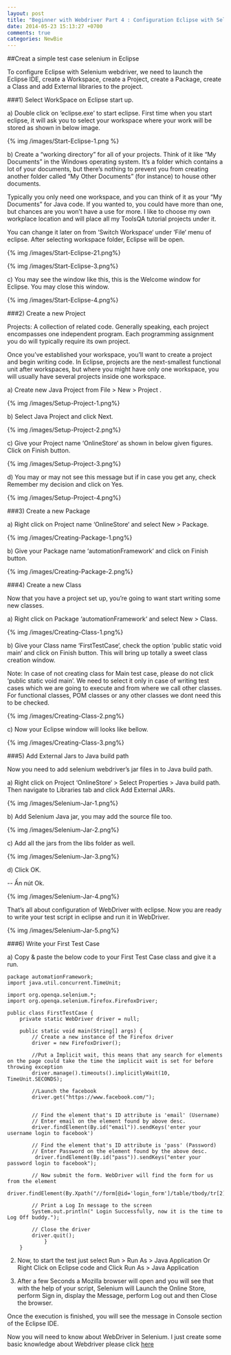```yaml
---
layout: post
title: "Beginner with Webdriver Part 4 : Configuration Eclipse with Selenium driver and Create Fisrt Test"
date: 2014-05-23 15:13:27 +0700
comments: true
categories: NewBie
---
```

##Creat a simple test case selenium in Eclipse

To configure Eclipse with Selenium webdriver, we need to launch the Eclipse IDE, create a Workspace, create a Project, create a Package, create a Class and add External libraries to the project.

<!--more-->

###1) Select WorkSpace on Eclipse start up.

a) Double click on ‘eclipse.exe’ to start eclipse. First time when you start eclipse, it will ask you to select your workspace where your work will be stored as shown in below image.

{% img /images/Start-Eclipse-1.png %}

b) Create a “working directory” for all of your projects. Think of it like “My Documents” in the Windows operating system. It’s a folder which contains a lot of your documents, but there’s nothing to prevent you from creating another folder called “My Other Documents” (for instance) to house other documents.

Typically you only need one workspace, and you can think of it as your “My Documents” for Java code. If you wanted to, you could have more than one, but chances are you won’t have a use for more. I like to choose my own workplace location and will place all my ToolsQA tutorial projects under it.

You can change it later on from ‘Switch Workspace‘ under ‘File‘ menu of eclipse. After selecting workspace folder, Eclipse will be open.

{% img /images/Start-Eclipse-21.png%}

{% img /images/Start-Eclipse-3.png%}

c) You may see the window like this, this is the Welcome window for Eclipse. You may close this window.

{% img /images/Start-Eclipse-4.png%}

###2) Create a new Project

Projects: A collection of related code. Generally speaking, each project encompasses one independent program. Each programming assignment you do will typically require its own project.

Once you’ve established your workspace, you’ll want to create a project and begin writing code. In Eclipse, projects are the next-smallest functional unit after workspaces, but where you might have only one workspace, you will usually have several projects inside one workspace.

a) Create new Java Project from File > New > Project .

{% img /images/Setup-Project-1.png%}

b) Select Java Project and click Next.

{% img /images/Setup-Project-2.png%}

c) Give your Project name ‘OnlineStore‘ as shown in below given figures. Click on Finish button.

{% img /images/Setup-Project-3.png%}

d) You may or may not see this message but if in case you get any, check Remember my decision and  click on Yes.

{% img /images/Setup-Project-4.png%}

###3) Create a new Package

a) Right click on Project name ‘OnlineStore‘ and select New > Package.

{% img /images/Creating-Package-1.png%}

b) Give your Package name ‘automationFramework‘ and click on Finish button.

{% img /images/Creating-Package-2.png%}

###4) Create a new Class

Now that you have a project set up, you’re going to want start writing some new classes.

a) Right click on Package ‘automationFramework‘ and select New > Class.

{% img /images/Creating-Class-1.png%}

b)  Give your Class name ‘FirstTestCase‘, check the option ‘public static void main‘ and click on Finish button. This will bring up totally a sweet class creation window.

Note: In case of not creating class for Main test case, please do not click ‘public static void main’. We need to select it only in case of writing test cases which we are going to execute and from where we call other classes. For functional classes, POM classes or any other classes we dont need this to be checked.

{% img /images/Creating-Class-2.png%}

c) Now your Eclipse window will looks like bellow.

{% img /images/Creating-Class-3.png%}

###5) Add External Jars to Java build path

Now you need to add selenium webdriver’s jar files in to Java build path.

a) Right click on Project ‘OnlineStore‘ > Select Properties > Java build path. Then navigate to Libraries tab and click Add External JARs.

{% img /images/Selenium-Jar-1.png%}

b) Add Selenium Java jar, you may add the source file too.

{% img /images/Selenium-Jar-2.png%}

c) Add all the jars from the libs folder as well.

{% img /images/Selenium-Jar-3.png%}

d) Click OK.

-- Ấn nút Ok.

{% img /images/Selenium-Jar-4.png%}

That’s all about configuration of WebDriver with eclipse. Now you are ready to write your test script in eclipse and run it in WebDriver.

{% img /images/Selenium-Jar-5.png%}

###6) Write your First Test Case

a) Copy & paste the below code to your First Test Case class and give it a run.

```
package automationFramework;
import java.util.concurrent.TimeUnit;
 
import org.openqa.selenium.*;
import org.openqa.selenium.firefox.FirefoxDriver;
 
public class FirstTestCase {
    private static WebDriver driver = null;
 
    public static void main(String[] args) {
        // Create a new instance of the Firefox driver
        driver = new FirefoxDriver();
 
        //Put a Implicit wait, this means that any search for elements on the page could take the time the implicit wait is set for before throwing exception
        driver.manage().timeouts().implicitlyWait(10, TimeUnit.SECONDS);
 
        //Launch the facebook
        driver.get("https://www.facebook.com/");
 
        
        // Find the element that's ID attribute is 'email' (Username)
        // Enter email on the element found by above desc.
		driver.findElement(By.id("email")).sendKeys('enter your username login to facebook')
 
        // Find the element that's ID attribute is 'pass' (Password)
        // Enter Password on the element found by the above desc.
         driver.findElement(By.id("pass")).sendKeys("enter your password login to facebook"); 
 
        // Now submit the form. WebDriver will find the form for us from the element 
        driver.findElement(By.Xpath("//form[@id='login_form']/table/tbody/tr[2]/td[3]/label/input")).click();
 
        // Print a Log In message to the screen
        System.out.println(" Login Successfully, now it is the time to Log Off buddy.");
 
        // Close the driver
        driver.quit();
            }
    }
```

2) Now, to start the test just select Run > Run As > Java Application Or Right Click on Eclipse code and Click Run As  > Java Application

3) After a few Seconds a Mozilla browser will open  and you will see that with the help of your script, Selenium will Launch the Online Store, perform Sign in, display the Message, perform Log out and then Close the browser.

Once the execution is finished, you will see the message in Console section of the Eclipse IDE.

Now you will need to know about WebDriver in Selenium. I just create some basic knowledge about Webdriver please click [here](/blog/categories/webdriver/)